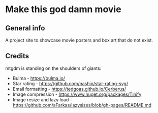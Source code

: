# Make this god damn movie

## General info
A project site to showcase movie posters and box art that do not exist.

## Credits
mtgdm is standing on the shoulders of giants:
* Bulma - https://bulma.io/
* Star rating - https://github.com/nashio/star-rating-svg/
* Email formatting - https://tedgoas.github.io/Cerberus/
* Image compression - https://www.nuget.org/packages/Tinify
* Image resize and lazy load - https://github.com/aFarkas/lazysizes/blob/gh-pages/README.md
